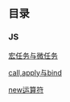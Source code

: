 ## 目录

### JS

[宏任务与微任务](/js/宏任务与微任务.md)

[call,apply与bind](/js/call,apply与bind.md)

[new运算符](/js/new运算符.md)